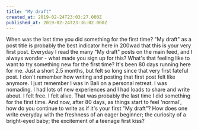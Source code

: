 ```yaml
---
title: "My draft"
created_at: 2019-02-24T23:03:27.000Z
published_at: 2019-02-24T23:36:02.000Z
---
```

When was the last time you did something for the first time? "My draft" as a post title is probably the best indicator here in 200wad that this is your very first post. Everyday I read the many "My draft" posts on the main feed, and I always wonder - what made you sign up for this? What's that feeling like to want to try something new for the first time? It's been 80 days running here for me. Just a short 2.5 months, but felt so long since that very first fateful post. I don't remember how writing and posting that first post felt like anymore. I just remember I was in Bali on a personal retreat. I was nomading. I had lots of new experiences and I had loads to share and write about. I felt free. I felt alive. That was probably the last time I did something for the first time. And now, after 80 days, as things start to feel 'normal', how do you continue to write as if it's your first "My draft"? How does one write everyday with the freshness of an eager beginner; the curiosity of a bright-eyed baby; the excitement of a teenage first kiss?
